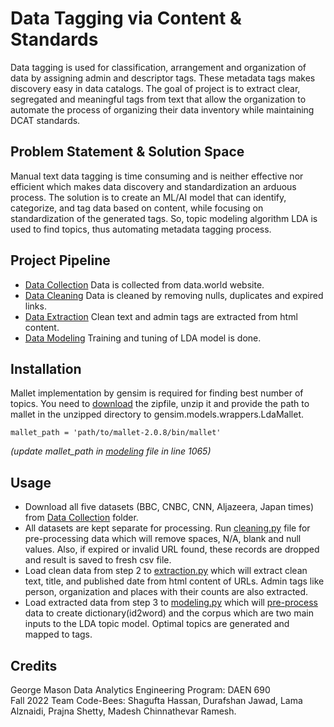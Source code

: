 # Data Tagging via Content & Standards
Data tagging is used for classification, arrangement and organization of data by assigning admin and descriptor tags. These metadata tags makes discovery easy in data catalogs. The goal of project is to extract clear, segregated and meaningful tags from text that allow the organization to automate the process of organizing their data inventory while maintaining DCAT standards. 

## Problem Statement & Solution Space
Manual text data tagging is time consuming and is neither effective nor efficient which makes data discovery and standardization an arduous process. The solution is to create an ML/AI model that can identify, categorize, and tag data based on content, while focusing on standardization of the generated tags. So, topic modeling algorithm LDA is used to find topics, thus automating metadata tagging process. 

## Project Pipeline
- [Data Collection](https://github.com/GMU-Capstone-690/Data-Tagging-via-Content-and-Standards/tree/main/Datasets%20Overview) Data is collected from data.world website.
- [Data Cleaning](https://github.com/GMU-Capstone-690/Data-Tagging-via-Content-and-Standards/tree/main/Data%20Cleaning) Data is cleaned by removing nulls, duplicates and expired links.
- [Data Extraction](https://github.com/GMU-Capstone-690/Data-Tagging-via-Content-and-Standards/tree/main/Data%20Extraction) Clean text and admin tags are extracted from html content. 
- [Data Modeling](https://github.com/GMU-Capstone-690/Data-Tagging-via-Content-and-Standards/tree/main/Data%20Modeling) Training and tuning of LDA model is done. 

## Installation
Mallet implementation by gensim is required for finding best number of topics. You need to [download](http://mallet.cs.umass.edu/dist/mallet-2.0.8.zip) the zipfile, unzip it and provide the path to mallet in the unzipped directory to gensim.models.wrappers.LdaMallet.

```
mallet_path = 'path/to/mallet-2.0.8/bin/mallet'
```
*(update mallet_path in [modeling](https://github.com/GMU-Capstone-690/Data-Tagging-via-Content-and-Standards/blob/main/Data%20Modeling/Modeling.py) file in line 1065)* 

## Usage
- Download all five datasets (BBC, CNBC, CNN, Aljazeera, Japan times) from [Data Collection](https://github.com/GMU-Capstone-690/Data-Tagging-via-Content-and-Standards/tree/main/Data%20Collection) folder.
- All datasets are kept separate for processing. Run [cleaning.py](https://github.com/GMU-Capstone-690/Data-Tagging-via-Content-and-Standards/blob/main/Data%20Cleaning/Data_Cleaning_of_all_datasets.py) file for pre-processing data which will remove spaces, N/A, blank and null values. Also, if expired or invalid URL found, these records are dropped and result is saved to fresh csv file.  
- Load clean data from step 2 to [extraction.py](https://github.com/GMU-Capstone-690/Data-Tagging-via-Content-and-Standards/blob/main/Data%20Extraction/Data_Extracting.py) which will extract clean text, title, and published date from html content of URLs. Admin tags like person, organization and places with their counts are also extracted.
- Load extracted data from step 3 to [modeling.py](https://github.com/GMU-Capstone-690/Data-Tagging-via-Content-and-Standards/blob/main/Data%20Modeling/Modeling.py) which will [pre-process](https://github.com/GMU-Capstone-690/Data-Tagging-via-Content-and-Standards/tree/main/Data%20Modeling) data to create dictionary(id2word) and the corpus which are two main inputs to the LDA topic model. Optimal topics are generated and mapped to tags. 

## Credits
George Mason Data Analytics Engineering Program: DAEN 690
<br /> Fall 2022 Team Code-Bees: Shagufta Hassan, Durafshan Jawad, Lama Alznaidi, Prajna Shetty, Madesh Chinnathevar Ramesh.

